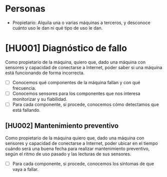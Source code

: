 # Personas

* Propietario: Alquila una o varias máquinas a terceros, y desconoce cuánto uso le dan ni qué tipo de uso le dan.

# [HU001] Diagnóstico de fallo

Como propietario de la máquina, quiero que, dado una máquina con sensores y capacidad de conectarse a Internet,
poder saber si una máquina está funcionando de forma incorrecta.

- [ ] Conocemos qué componentes de la máquina fallan y con qué frecuencia.
- [ ] Conocemos sensores para los componentes que nos interesa monitorizar y su fiabilidad.
- [ ] Para cada componente, si procede, conocemos cómo detectamos que está fallando.

## [HU002] Mantenimiento preventivo

Como propietario de la máquina quiero que, dado una máquina con sensores y capacidad de conectarse a Internet,
poder ubicar en el tiempo cuándo será una buena fecha para realizar mantenimiento preventivo, según el ritmo
de uso pasado y las lecturas de sus sensores.

- [ ] Para cada componente, si procede, conocemos los síntomas de que vaya a fallar.
